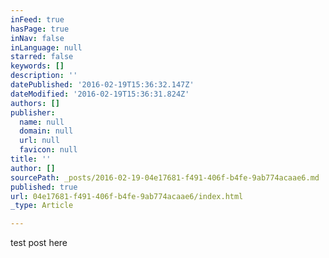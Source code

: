 ```yaml
---
inFeed: true
hasPage: true
inNav: false
inLanguage: null
starred: false
keywords: []
description: ''
datePublished: '2016-02-19T15:36:32.147Z'
dateModified: '2016-02-19T15:36:31.824Z'
authors: []
publisher:
  name: null
  domain: null
  url: null
  favicon: null
title: ''
author: []
sourcePath: _posts/2016-02-19-04e17681-f491-406f-b4fe-9ab774acaae6.md
published: true
url: 04e17681-f491-406f-b4fe-9ab774acaae6/index.html
_type: Article

---
```

test post here